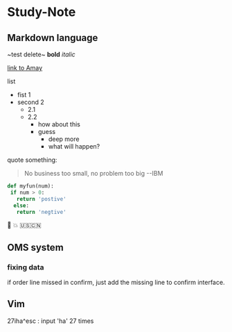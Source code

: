 # Study-Note
## Markdown language
~test delete~
**bold**
*italic*

[link to Amay](http://cnportal.intranet.local/SitePages/HomePage.aspx)

list
- fist 1
- second 2
  - 2.1
  - 2.2
    - how about this
    - guess
      - deep more
      - what will happen?
 
 quote something:
 > No business too small, no problem too big
 > --IBM
 
 ```python
def myfun(num):
  if num > 0:
    return 'postive'
   else:
    return 'negtive'
```

:camel:
:boom:
:us::cn:

## OMS system
### fixing data
if order line missed in confirm, just add the missing line to confirm interface.

## Vim
27iha^esc : input 'ha' 27 times
